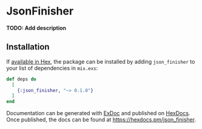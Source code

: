 # JsonFinisher

**TODO: Add description**

## Installation

If [available in Hex](https://hex.pm/docs/publish), the package can be installed
by adding `json_finisher` to your list of dependencies in `mix.exs`:

```elixir
def deps do
  [
    {:json_finisher, "~> 0.1.0"}
  ]
end
```

Documentation can be generated with [ExDoc](https://github.com/elixir-lang/ex_doc)
and published on [HexDocs](https://hexdocs.pm). Once published, the docs can
be found at <https://hexdocs.pm/json_finisher>.

